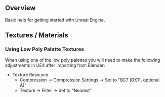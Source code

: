 ## Overview
Basic help for getting started with Unreal Engine. 

## Textures / Materials

### Using Low Poly Palette Textures
When using one of the low poly palettes you will need to make the following adjustments in UE4 after importing from Blender:

- Texture Resource 
  - Compression -> Compression Settings -> Set to "BC7 (DX11, optional A)" 
  - Texture -> Filter -> Set to "Nearest" 

